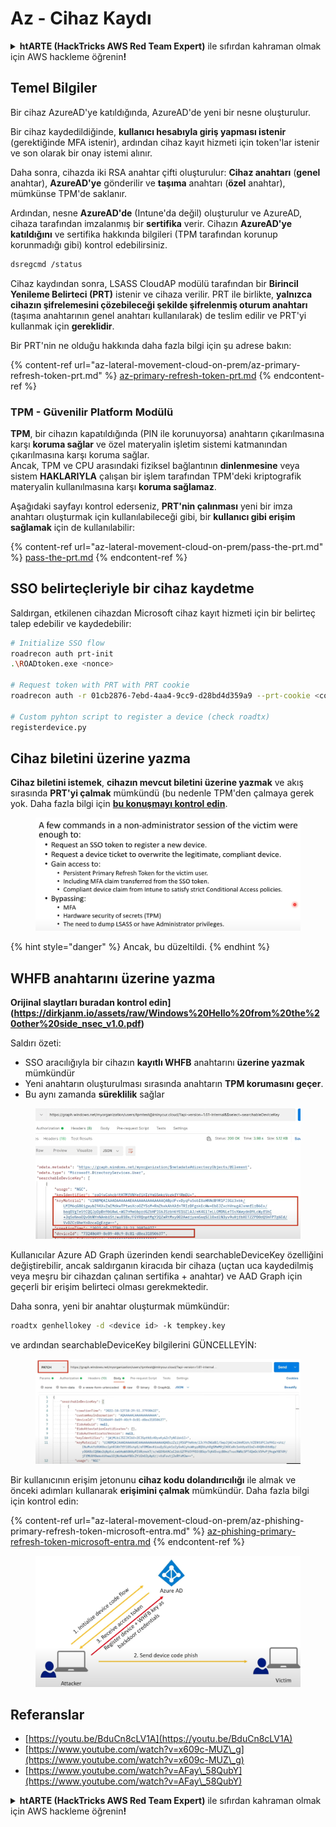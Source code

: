 # Az - Cihaz Kaydı

<details>

<summary><strong>htARTE (HackTricks AWS Red Team Expert)</strong> ile sıfırdan kahraman olmak için AWS hackleme öğrenin<strong>!</strong></summary>

HackTricks'i desteklemenin diğer yolları:

* Şirketinizi HackTricks'te **reklamınızı görmek** veya **HackTricks'i PDF olarak indirmek** için [**ABONELİK PLANLARINI**](https://github.com/sponsors/carlospolop) kontrol edin!
* [**Resmi PEASS & HackTricks ürünlerini**](https://peass.creator-spring.com) edinin
* Özel [**NFT'lerden**](https://opensea.io/collection/the-peass-family) oluşan koleksiyonumuz [**The PEASS Family**](https://opensea.io/collection/the-peass-family)'yi keşfedin
* 💬 [**Discord grubuna**](https://discord.gg/hRep4RUj7f) veya [**telegram grubuna**](https://t.me/peass) **katılın** veya **Twitter** 🐦 [**@hacktricks_live**](https://twitter.com/hacktricks_live)'i **takip edin**.
* **Hacking hilelerinizi** [**HackTricks**](https://github.com/carlospolop/hacktricks) ve [**HackTricks Cloud**](https://github.com/carlospolop/hacktricks-cloud) github depolarına **PR göndererek paylaşın**.

</details>

## Temel Bilgiler

Bir cihaz AzureAD'ye katıldığında, AzureAD'de yeni bir nesne oluşturulur.

Bir cihaz kaydedildiğinde, **kullanıcı hesabıyla giriş yapması istenir** (gerektiğinde MFA istenir), ardından cihaz kayıt hizmeti için token'lar istenir ve son olarak bir onay istemi alınır.

Daha sonra, cihazda iki RSA anahtar çifti oluşturulur: **Cihaz anahtarı** (**genel** anahtar), **AzureAD'ye** gönderilir ve **taşıma** anahtarı (**özel** anahtar), mümkünse TPM'de saklanır.

Ardından, nesne **AzureAD'de** (Intune'da değil) oluşturulur ve AzureAD, cihaza tarafından imzalanmış bir **sertifika** verir. Cihazın **AzureAD'ye katıldığını** ve sertifika hakkında bilgileri (TPM tarafından korunup korunmadığı gibi) kontrol edebilirsiniz.
```bash
dsregcmd /status
```
Cihaz kaydından sonra, LSASS CloudAP modülü tarafından bir **Birincil Yenileme Belirteci (PRT)** istenir ve cihaza verilir. PRT ile birlikte, **yalnızca cihazın şifrelemesini çözebileceği şekilde şifrelenmiş oturum anahtarı** (taşıma anahtarının genel anahtarı kullanılarak) de teslim edilir ve PRT'yi kullanmak için **gereklidir**.

Bir PRT'nin ne olduğu hakkında daha fazla bilgi için şu adrese bakın:

{% content-ref url="az-lateral-movement-cloud-on-prem/az-primary-refresh-token-prt.md" %}
[az-primary-refresh-token-prt.md](az-lateral-movement-cloud-on-prem/az-primary-refresh-token-prt.md)
{% endcontent-ref %}

### TPM - Güvenilir Platform Modülü

**TPM**, bir cihazın kapatıldığında (PIN ile korunuyorsa) anahtarın çıkarılmasına karşı **koruma sağlar** ve özel materyalin işletim sistemi katmanından çıkarılmasına karşı koruma sağlar.\
Ancak, TPM ve CPU arasındaki fiziksel bağlantının **dinlenmesine** veya sistem **HAKLARIYLA** çalışan bir işlem tarafından TPM'deki kriptografik materyalin kullanılmasına karşı **koruma sağlamaz**.

Aşağıdaki sayfayı kontrol ederseniz, **PRT'nin çalınması** yeni bir imza anahtarı oluşturmak için kullanılabileceği gibi, bir **kullanıcı gibi erişim sağlamak** için de kullanılabilir:

{% content-ref url="az-lateral-movement-cloud-on-prem/pass-the-prt.md" %}
[pass-the-prt.md](az-lateral-movement-cloud-on-prem/pass-the-prt.md)
{% endcontent-ref %}

## SSO belirteçleriyle bir cihaz kaydetme

Saldırgan, etkilenen cihazdan Microsoft cihaz kayıt hizmeti için bir belirteç talep edebilir ve kaydedebilir:
```bash
# Initialize SSO flow
roadrecon auth prt-init
.\ROADtoken.exe <nonce>

# Request token with PRT with PRT cookie
roadrecon auth -r 01cb2876-7ebd-4aa4-9cc9-d28bd4d359a9 --prt-cookie <cookie>

# Custom pyhton script to register a device (check roadtx)
registerdevice.py
```
## Cihaz biletini üzerine yazma

**Cihaz biletini istemek**, **cihazın mevcut biletini üzerine yazmak** ve akış sırasında **PRT'yi çalmak** mümkündü (bu nedenle TPM'den çalmaya gerek yok. Daha fazla bilgi için [**bu konuşmayı kontrol edin**](https://youtu.be/BduCn8cLV1A).

<figure><img src="../../.gitbook/assets/image (4) (1) (1) (1).png" alt=""><figcaption></figcaption></figure>

{% hint style="danger" %}
Ancak, bu düzeltildi.
{% endhint %}

## WHFB anahtarını üzerine yazma

**Orijinal slaytları buradan kontrol edin](https://dirkjanm.io/assets/raw/Windows%20Hello%20from%20the%20other%20side_nsec_v1.0.pdf)**

Saldırı özeti:

* SSO aracılığıyla bir cihazın **kayıtlı WHFB** anahtarını **üzerine yazmak** mümkündür
* Yeni anahtarın oluşturulması sırasında anahtarın **TPM korumasını geçer**.
* Bu aynı zamanda **süreklilik** sağlar

<figure><img src="../../.gitbook/assets/image (6).png" alt=""><figcaption></figcaption></figure>

Kullanıcılar Azure AD Graph üzerinden kendi searchableDeviceKey özelliğini değiştirebilir, ancak saldırganın kiracıda bir cihaza (uçtan uca kaydedilmiş veya meşru bir cihazdan çalınan sertifika + anahtar) ve AAD Graph için geçerli bir erişim belirteci olması gerekmektedir.

Daha sonra, yeni bir anahtar oluşturmak mümkündür:
```bash
roadtx genhellokey -d <device id> -k tempkey.key
```
ve ardından searchableDeviceKey bilgilerini GÜNCELLEYİN:

<figure><img src="../../.gitbook/assets/image (8).png" alt=""><figcaption></figcaption></figure>

Bir kullanıcının erişim jetonunu **cihaz kodu dolandırıcılığı** ile almak ve önceki adımları kullanarak **erişimini çalmak** mümkündür. Daha fazla bilgi için kontrol edin:

{% content-ref url="az-lateral-movement-cloud-on-prem/az-phishing-primary-refresh-token-microsoft-entra.md" %}
[az-phishing-primary-refresh-token-microsoft-entra.md](az-lateral-movement-cloud-on-prem/az-phishing-primary-refresh-token-microsoft-entra.md)
{% endcontent-ref %}

<figure><img src="../../.gitbook/assets/image (9).png" alt=""><figcaption></figcaption></figure>

## Referanslar

* [https://youtu.be/BduCn8cLV1A](https://youtu.be/BduCn8cLV1A)
* [https://www.youtube.com/watch?v=x609c-MUZ\_g](https://www.youtube.com/watch?v=x609c-MUZ\_g)
* [https://www.youtube.com/watch?v=AFay\_58QubY](https://www.youtube.com/watch?v=AFay\_58QubY)

<details>

<summary><strong>htARTE (HackTricks AWS Red Team Expert)</strong> ile sıfırdan kahraman olmak için AWS hackleme öğrenin<strong>!</strong></summary>

HackTricks'i desteklemenin diğer yolları:

* Şirketinizi HackTricks'te **reklamınızı görmek** veya HackTricks'i **PDF olarak indirmek** için [**ABONELİK PLANLARINI**](https://github.com/sponsors/carlospolop) kontrol edin!
* [**Resmi PEASS & HackTricks ürünlerini**](https://peass.creator-spring.com) edinin
* Özel [**NFT'lerden**](https://opensea.io/collection/the-peass-family) oluşan koleksiyonumuz [**The PEASS Family**](https://opensea.io/collection/the-peass-family)'i keşfedin
* 💬 [**Discord grubuna**](https://discord.gg/hRep4RUj7f) veya [**telegram grubuna**](https://t.me/peass) **katılın** veya bizi **Twitter** 🐦 [**@hacktricks_live**](https://twitter.com/hacktricks_live)**'da takip edin.**
* **Hacking hilelerinizi** [**HackTricks**](https://github.com/carlospolop/hacktricks) ve [**HackTricks Cloud**](https://github.com/carlospolop/hacktricks-cloud) github reposuna **PR göndererek** paylaşın.

</details>

